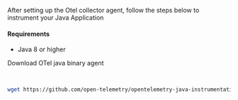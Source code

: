 After setting up the Otel collector agent, follow the steps below to instrument your Java Application

#### Requirements
- Java 8 or higher
&nbsp;

Download OTel java binary agent

&nbsp;
&nbsp;

```bash
wget https://github.com/open-telemetry/opentelemetry-java-instrumentation/releases/latest/download/opentelemetry-javaagent.jar
```
